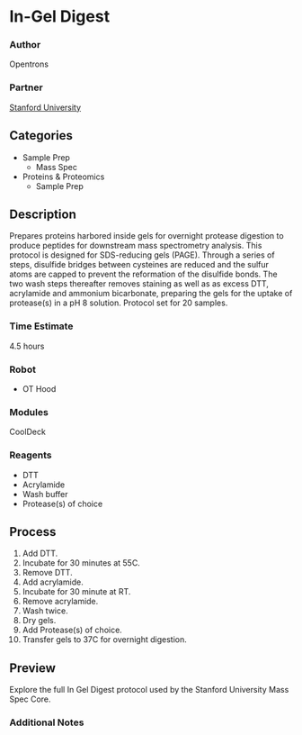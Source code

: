 # In-Gel Digest

### Author
Opentrons

### Partner
[Stanford University](https://www.stanford.edu/)

## Categories
* Sample Prep
	* Mass Spec
* Proteins & Proteomics
	* Sample Prep

## Description
Prepares proteins harbored inside gels for overnight protease digestion to produce peptides for downstream mass spectrometry analysis. This protocol is designed for SDS-reducing gels (PAGE). Through a series of steps, disulfide bridges between cysteines are reduced and the sulfur atoms are capped to prevent the reformation of the disulfide  bonds. The two wash steps thereafter removes staining as well as as excess DTT, acrylamide and ammonium bicarbonate, preparing the gels for the uptake of protease(s) in a pH 8 solution.  Protocol set for 20 samples.

### Time Estimate
4.5 hours

### Robot
* OT Hood

### Modules
CoolDeck

### Reagents
* DTT
* Acrylamide
* Wash buffer
* Protease(s) of choice

## Process
1. Add DTT.
2. Incubate for 30 minutes at 55C.
3. Remove DTT.
4. Add acrylamide.
5. Incubate for 30 minute at RT.
6. Remove acrylamide. 
7. Wash twice.
8. Dry gels.
9. Add Protease(s) of choice.
10. Transfer gels to 37C for overnight digestion.

## Preview
Explore the full In Gel Digest protocol used by the Stanford University Mass Spec Core.

### Additional Notes
